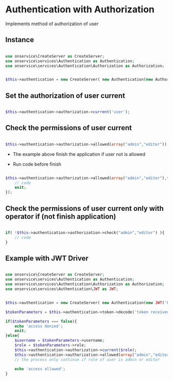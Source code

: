 
# Authentication with Authorization
Implements method of authorization of user



## Instance 


```php

use onservice\CreateServer as CreateServer;
use onservice\services\Authentication as Authentication;
use onservice\services\Authentication\Authorization as Authorization;


$this->authentication = new CreateServer( new Authentication(new Authorization()) );
```

## Set the authorization of user current

```php

$this->authentication->authorization->current('user');

```

## Check the permissions of user current

```php

$this->authentication->authorization->allowed(array("admin","editor"));

```

- The example above finish the application if user not is allowed

- Run code before finish

```php

$this->authentication->authorization->allowed(array("admin","editor"),function(){
	// code
	exit;
});

```

## Check the permissions of user current only with operator if (not finish application)

```php

if( !$this->authentication->authorization->check("admin","editor") ){
	// code
}

```



## Example with JWT Driver 


```php

use onservice\CreateServer as CreateServer;
use onservice\services\Authentication as Authentication;
use onservice\services\Authentication\Authorization as Authorization;
use onservice\services\Authentication\JWT as JWT;


$this->authentication = new CreateServer( new Authentication(new JWT('key123'),new Authorization()) );

$tokenParameters = $this->authentication->token->decode('token received by any parameter');

if($tokenParameters === false){
	echo 'access denied';
	exit;
}else{
	$username = $tokenParameters->username;
	$role = $tokenParameters->role;
	$this->authentication->authorization->current($role);
	$this->authentication->authorization->allowed(array("admin","editor"));
	// the process only continue if role of user is admin or editor
	
	echo 'access allowed';
}

```

